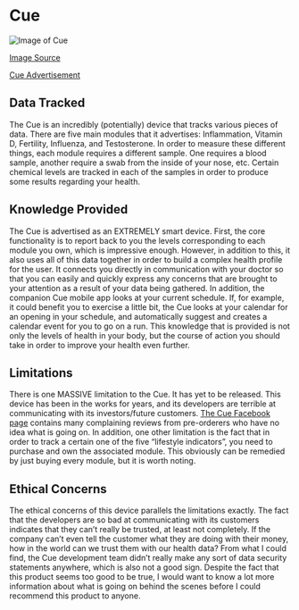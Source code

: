 # Cue

![Image of Cue](http://www.mobihealthnews.com/sites/default/files/wp-content/uploads/2014/05/cue.jpg)

[Image Source](http://www.mobihealthnews.com/sites/default/files/wp-content/uploads/2014/05/cue.jpg)

[Cue Advertisement](https://youtu.be/32YwVuiAgEg)

## Data Tracked
The Cue is an incredibly (potentially) device that tracks various pieces of data. There are five main modules that it advertises: Inflammation, Vitamin D, Fertility, Influenza, and Testosterone. In order to measure these different things, each module requires a different sample. One requires a blood sample, another require a swab from the inside of your nose, etc. Certain chemical levels are tracked in each of the samples in order to produce some results regarding your health.

## Knowledge Provided
The Cue is advertised as an EXTREMELY smart device. First, the core functionality is to report back to you the levels corresponding to each module you own, which is impressive enough. However, in addition to this, it also uses all of this data together in order to build a complex health profile for the user. It connects you directly in communication with your doctor so that you can easily and quickly express any concerns that are brought to your attention as a result of your data being gathered. In addition, the companion Cue mobile app looks at your current schedule. If, for example, it could benefit you to exercise a little bit, the Cue looks at your calendar for an opening in your schedule, and automatically suggest and creates a calendar event for you to go on a run. This knowledge that is provided is not only the levels of health in your body, but the course of action you should take in order to improve your health even further.

## Limitations
There is one MASSIVE limitation to the Cue. It has yet to be released. This device has been in the works for years, and its developers are terrible at communicating with its investors/future customers. [The Cue Facebook page](https://www.facebook.com/CueHealth/) contains many complaining reviews from pre-orderers who have no idea what is going on.
In addition, one other limitation is the fact that in order to track a certain one of the five “lifestyle indicators”, you need to purchase and own the associated module. This obviously can be remedied by just buying every module, but it is worth noting.

## Ethical Concerns
The ethical concerns of this device parallels the limitations exactly. The fact that the developers are so bad at communicating with its customers indicates that they can’t really be trusted, at least not completely. If the company can’t even tell the customer what they are doing with their money, how in the world can we trust them with our health data? From what I could find, the Cue development team didn’t really make any sort of data security statements anywhere, which is also not a good sign. Despite the fact that this product seems too good to be true, I would want to know a lot more information about what is going on behind the scenes before I could recommend this product to anyone.
